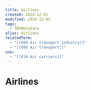 ```yaml
---
title: Airlines
created: 2024-12-01
modified: 2024-12-01
tags:
  - TBSMetadata
alias: Airlines
relatedTerm:
  - "[[699 Air transport industry]]"
  - "[[690 Air transport]]"
use:
  - "[[614 Air carriers]]"
---
```

# Airlines
